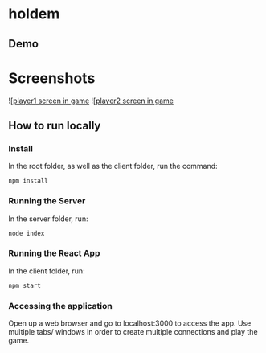 # holdem

## Demo
# Screenshots
![[player1 screen in game](/demo-images/player-1-screen.png)
![[player2 screen in game](/demo-images/player-2-screen.png)

## How to run locally
### Install
In the root folder, as well as the client folder, run the command:
```
npm install
```

### Running the Server
In the server folder, run:
```
node index
```

### Running the React App
In the client folder, run:
```
npm start
```

### Accessing the application
Open up a web browser and go to localhost:3000 to access the app. Use multiple tabs/ windows in order to create multiple connections and play the game.
